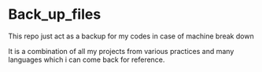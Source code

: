 # Back_up_files
This repo just act as a backup for my codes in case of machine break down


It is a combination of all my projects from various practices and many languages which i can come back for reference.
